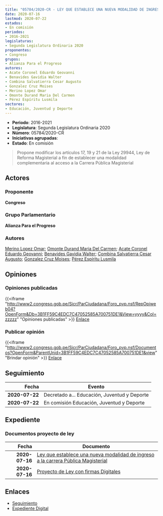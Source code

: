 ```yaml
---
title: "05784/2020-CR - LEY QUE ESTABLECE UNA NUEVA MODALIDAD DE INGRESO A LA CARRERA PÚBLICA MAGISTERIAL"
date: 2020-07-16
lastmod: 2020-07-22
estados:
- En comisión
periodos:
- 2016-2021
legislaturas:
- Segunda Legislatura Ordinaria 2020
proponentes:
- Congreso
grupos:
- Alianza Para el Progreso
autores:
- Acate Coronel Eduardo Geovanni
- Benavides Gavidia Walter
- Combina Salvatierra Cesar Augusto
- Gonzalez Cruz Moises
- Merino Lopez Omar
- Omonte Durand Maria Del Carmen
- Pérez Espíritu Lusmila
sectores:
- Educación, Juventud y Deporte
---
```

- **Periodo**: 2016-2021
- **Legislatura**: Segunda Legislatura Ordinaria 2020
- **Número**: 05784/2020-CR
- **Iniciativas agrupadas**: 
- **Estado**: En comisión

> Propone modificar los artículos 17, 19 y 21 de la Ley 29944, Ley de Reforma Magisterial a fin de establecer una modalidad complementaria al acceso a la Carrera Pública Magisterial


## Actores

### Proponente

**Congreso**

### Grupo Parlamentario

**Alianza Para el Progreso**

### Autores

[Merino Lopez Omar](mailto:mailto:omerino@congreso.gob.pe); [Omonte Durand Maria Del Carmen](mailto:mailto:momonte@congreso.gob.pe); [Acate Coronel Eduardo Geovanni](mailto:mailto:eacate@congreso.gob.pe); [Benavides Gavidia Walter](mailto:mailto:wbenavides@congreso.gob.pe); [Combina Salvatierra Cesar Augusto](mailto:mailto:ccombina@congreso.gob.pe); [Gonzalez Cruz Moises](mailto:mailto:mgonzalezc@congreso.gob.pe); [Pérez Espíritu Lusmila](mailto:mailto:lperez@congreso.gob.pe)

## Opiniones

### Opiniones publicadas

{{<iframe "http://www2.congreso.gob.pe/Sicr/ParCiudadana/Foro_pvp.nsf/RepOpiweb04?OpenForm&Db=3B1FF59C4EDC7C47052585A700751DE1&View=yyyy&Col=zzzzz" "Opiniones publicadas" >}}
[Enlace](http://www2.congreso.gob.pe/Sicr/ParCiudadana/Foro_pvp.nsf/RepOpiweb04?OpenForm&Db=3B1FF59C4EDC7C47052585A700751DE1&View=yyyy&Col=zzzzz)

### Publicar opinión

{{<iframe "http://www2.congreso.gob.pe/Sicr/ParCiudadana/Foro_pvp.nsf/Documentos?OpenForm&ParentUnid=3B1FF59C4EDC7C47052585A700751DE1&view" "Brindar opinión" >}}
[Enlace](http://www2.congreso.gob.pe/Sicr/ParCiudadana/Foro_pvp.nsf/Documentos?OpenForm&ParentUnid=3B1FF59C4EDC7C47052585A700751DE1&view)


## Seguimiento

| Fecha | Evento |
|------:|--------|
| **2020-07-22** | Decretado a... Educación, Juventud y Deporte |
| **2020-07-22** | En comisión Educación, Juventud y Deporte |

## Expediente

### Documentos proyecto de ley

| Fecha | Documento |
|------:|-----------|
| **2020-07-16** | [Ley que establece una nueva modalidad de ingreso a la carrera Pública Magisterial](http://www.leyes.congreso.gob.pe/Documentos/2016_2021/Proyectos_de_Ley_y_de_Resoluciones_Legislativas/PL05784-20200716.pdf) |
| **2020-07-16** | [Proyecto de Ley con firmas Digitales](http://www.leyes.congreso.gob.pe/Documentos/2016_2021/Proyectos_de_Ley_y_de_Resoluciones_Legislativas/Proyectos_Firmas_digitales/PL05784.pdf) |

## Enlaces

- [Seguimiento](http://www2.congreso.gob.pe/Sicr/TraDocEstProc/CLProLey2016.nsf/f7fff46988ca05b1052578e100829cc7/ac71f7f293be8880052585a8001860d2?OpenDocument)
- [Expediente Digital](http://www2.congreso.gob.pe/Sicr/TraDocEstProc/Expvirt_2011.nsf/visbusqptramdoc1621/05784?opendocument)

